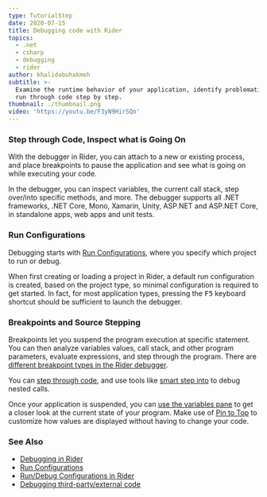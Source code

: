 ```yaml
---
type: TutorialStep
date: 2020-07-15
title: Debugging code with Rider
topics:
  - .net
  - csharp
  - debugging
  - rider
author: khalidabuhakmeh
subtitle: >-
  Examine the runtime behavior of your application, identify problematic code,
  run through code step by step.
thumbnail: ./thumbnail.png
video: 'https://youtu.be/F3yN9HirSQo'
---
```


### Step through Code, Inspect what is Going On

With the debugger in Rider, you can attach to a new or existing process, and place breakpoints to pause the application
and see what is going on while executing your code.

In the debugger, you can inspect variables, the current call stack, step over/into specific methods, and more. The debugger
supports all .NET frameworks, .NET Core, Mono, Xamarin, Unity, ASP.NET and ASP.NET Core, in standalone apps, web apps
and unit tests.

### Run Configurations

Debugging starts with [Run Configurations](https://www.jetbrains.com/help/rider/Run_Debug_Configuration.html), where you
specify which project to run or debug.

When first creating or loading a project in Rider, a default run configuration is created, based on the project type, so
minimal configuration is required to get started. In fact, for most application types, pressing the <kbd>F5</kbd> keyboard
shortcut should be sufficient to launch the debugger.

### Breakpoints and Source Stepping

Breakpoints let you suspend the program execution at specific statement. You can then analyze variables values, call stack,
and other program parameters, evaluate expressions, and step through the program. There are [different breakpoint types in the Rider debugger](https://www.jetbrains.com/help/rider/Using_Breakpoints.html).

You can [step through code](https://www.jetbrains.com/help/rider/Stepping_Through_the_Program.html), and use tools like
[smart step into](https://www.jetbrains.com/help/rider/Stepping_Through_the_Program.html#smart_step_into) to debug nested calls.

Once your application is suspended, you can [use the variables pane](https://www.jetbrains.com/help/rider/Inspecting_Variables.html)
to get a closer look at the current state of your program. Make use of [Pin to Top](https://www.jetbrains.com/help/rider/Inspecting_Variables.html#pinned_items)
to customize how values are displayed without having to change your code.

### See Also

- [Debugging in Rider](https://www.jetbrains.com/help/rider/Debugging_Code.html)
- [Run Configurations](https://www.jetbrains.com/help/rider/Run_Debug_Configuration.html)
- [Run/Debug Configurations in Rider](https://blog.jetbrains.com/dotnet/2017/08/23/rundebug-configurations-rider/)
- [Debugging third-party/external code](https://blog.jetbrains.com/dotnet/2017/12/20/debugging-third-party-code-rider/)
